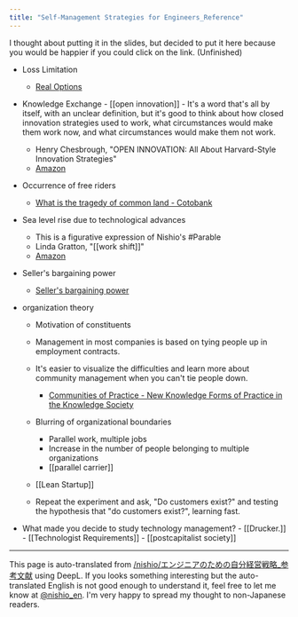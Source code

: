 ```yaml
---
title: "Self-Management Strategies for Engineers_Reference"
---
```


I thought about putting it in the slides, but decided to put it here because you would be happier if you could click on the link. (Unfinished)

- Loss Limitation
    - [Real Options](https://www.weblio.jp/content/%E3%83%AA%E3%82%A2%E3%83%AB%E3%82%AA%E3%83%97%E3%82%B7%E3%83%A7%E3%83%B3)

- Knowledge Exchange
        - [[open innovation]]
        - It's a word that's all by itself, with an unclear definition, but it's good to think about how closed innovation strategies used to work, what circumstances would make them work now, and what circumstances would make them not work.
    - Henry Chesbrough, "OPEN INNOVATION: All About Harvard-Style Innovation Strategies"
    - [Amazon](http://amzn.to/2DHdbxx)

- Occurrence of free riders
    - [What is the tragedy of common land - Cotobank](https://kotobank.jp/word/%E5%85%B1%E6%9C%89%E5%9C%B0%E3%81%AE%E6%82%B2%E5%8A%87-1125495)

- Sea level rise due to technological advances
    - This is a figurative expression of Nishio's #Parable
    - Linda Gratton, "[[work shift]]"
    - [Amazon](http://amzn.to/2GJNpvS)

- Seller's bargaining power
    - [Seller's bargaining power](https://www.weblio.jp/content/%E5%A3%B2%E3%82%8A%E6%89%8B%E3%81%AE%E4%BA%A4%E6%B8%89%E5%8A%9B)

- organization theory
    - Motivation of constituents
    - Management in most companies is based on tying people up in employment contracts.
    - It's easier to visualize the difficulties and learn more about community management when you can't tie people down.
        - [Communities of Practice - New Knowledge Forms of Practice in the Knowledge Society](http://amzn.to/2FNynbp)
    - Blurring of organizational boundaries
        - Parallel work, multiple jobs
        - Increase in the number of people belonging to multiple organizations
        - [[parallel carrier]]

    - [[Lean Startup]]
    - Repeat the experiment and ask, "Do customers exist?" and testing the hypothesis that "do customers exist?", learning fast.

- What made you decide to study technology management?
        - [[Drucker.]]
            - [[Technologist Requirements]]
            - [[postcapitalist society]]

---
This page is auto-translated from [/nishio/エンジニアのための自分経営戦略_参考文献](https://scrapbox.io/nishio/エンジニアのための自分経営戦略_参考文献) using DeepL. If you looks something interesting but the auto-translated English is not good enough to understand it, feel free to let me know at [@nishio_en](https://twitter.com/nishio_en). I'm very happy to spread my thought to non-Japanese readers.